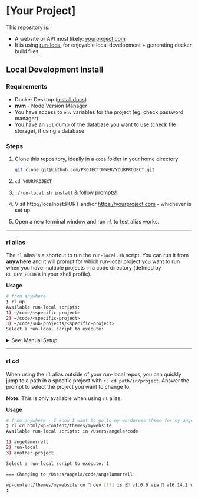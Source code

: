 # [Your Project]

This repository is:

- A website or API most likely: [yourproject.com](https://yourproject.com)
- It is using [run-local](https://github.com/amurrell/run-local) for enjoyable local development + generating docker build files.

## Local Development Install

### Requirements

- Docker Desktop ([install docs](https://docs.docker.com/desktop/))
- **nvm** - Node Version Manager
- You have access to `env` variables for the project (eg. check password manager)
- You have an `sql` dump of the database you want to use (check file storage), if using a database

### Steps

1. Clone this repository, ideally in a `code` folder in your home directory

   ```bash
   git clone git@github.com/PROJECTOWNER/YOURPROJECT.git
   ```

1. `cd YOURPROJECT`
1. `./run-local.sh install` & follow prompts!
1. Visit http://localhost:PORT and/or https://yourproject.com - whichever is set up.
1. Open a new terminal window and run `rl` to test alias works.

---

### rl alias

The `rl` alias is a shortcut to run the `run-local.sh` script. You can run it from **anywhere** and it will prompt for which run-local project you want to run when you have multiple projects in a code directory (defined by `RL_DEV_FOLDER` in your shell profile).

**Usage**

```bash
# from anywhere
❯ rl up
Available run-local scripts:
1) ~/code/<specific-project>
2) ~/code/<specific-project>
3) ~/code/sub-projects/<specific-project>
Select a run-local script to execute:
```

<details>
   <summary>See: Manual Setup</summary>

If you already have an **rl-alias**, you can skip this step.

```bash
❯ alias rl
rl=rl
```

If you do not have it in your shell profile (eg. `~/.zshrc`), you can add it manually.

**Update Values** for `DEV_FOLDER` (above your project) and `SHELL_PROFILE`, **Change Directory** to project root, where `rl-alias` is located, and then paste in your terminal all at once:

```bash
# Update these values
DEV_FOLDER=${HOME}/code
SHELL_PROFILE=${HOME}/.zshrc

ln -s rl-alias "$DEV_FOLDER/rl-alias"
echo "# Run Local Alias" >> "$SHELL_PROFILE"
echo "RL_DEV_FOLDER=${DEV_FOLDER}" >> "$SHELL_PROFILE"
echo "source $DEV_FOLDER/rl-alias" >> "$SHELL_PROFILE"
source "$SHELL_PROFILE"
```

</details>

---

### rl cd

When using the `rl` alias outside of your run-local repos, you can quickly jump to a path in a specific project with `rl cd path/in/project`. Answer the prompt to select the project you want to change to.

**Note:** This is only available when using `rl` alias.

**Usage**

```bash
# from anywhere - I know I want to go to my wordpress theme for my angelamurrell project
❯ rl cd html/wp-content/themes/mywebsite
Available run-local scripts: in /Users/angela/code

1) angelamurrell
2) run-local
3) another-project

Select a run-local script to execute: 1

=== Changing to /Users/angela/code/angelamurrell:

wp-content/themes/mywebsite on  dev [!?] is 📦 v1.0.0 via  v16.14.2 via 🐘
❯
```
